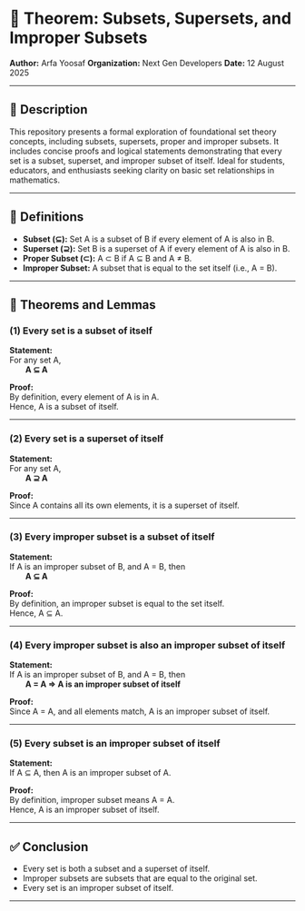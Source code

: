 # 📘 Theorem: Subsets, Supersets, and Improper Subsets

**Author:** Arfa Yoosaf
**Organization:** Next Gen Developers 
**Date:** 12 August 2025  

---

## 📝 Description

This repository presents a formal exploration of foundational set theory concepts, including subsets, supersets, proper and improper subsets. It includes concise proofs and logical statements demonstrating that every set is a subset, superset, and improper subset of itself. Ideal for students, educators, and enthusiasts seeking clarity on basic set relationships in mathematics.

---

## 🔹 Definitions

- **Subset (⊆):** Set A is a subset of B if every element of A is also in B.
- **Superset (⊇):** Set B is a superset of A if every element of A is also in B.
- **Proper Subset (⊂):** A ⊂ B if A ⊆ B and A ≠ B.
- **Improper Subset:** A subset that is equal to the set itself (i.e., A = B).

---

## 🔸 Theorems and Lemmas

### **(1) Every set is a subset of itself**

**Statement:**  
For any set A,  
  **A ⊆ A**

**Proof:**  
By definition, every element of A is in A.  
Hence, A is a subset of itself.

---

### **(2) Every set is a superset of itself**

**Statement:**  
For any set A,  
  **A ⊇ A**

**Proof:**  
Since A contains all its own elements, it is a superset of itself.

---

### **(3) Every improper subset is a subset of itself**

**Statement:**  
If A is an improper subset of B, and A = B, then  
  **A ⊆ A**

**Proof:**  
By definition, an improper subset is equal to the set itself.  
Hence, A ⊆ A.

---

### **(4) Every improper subset is also an improper subset of itself**

**Statement:**  
If A is an improper subset of B, and A = B, then  
  **A = A ⇒ A is an improper subset of itself**

**Proof:**  
Since A = A, and all elements match, A is an improper subset of itself.

---

### **(5) Every subset is an improper subset of itself**

**Statement:**  
If A ⊆ A, then A is an improper subset of A.

**Proof:**  
By definition, improper subset means A = A.  
Hence, A is an improper subset of itself.

---

## ✅ Conclusion

- Every set is both a subset and a superset of itself.
- Improper subsets are subsets that are equal to the original set.
- Every set is an improper subset of itself.

---
